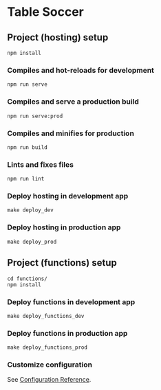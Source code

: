 # Table Soccer

## Project (hosting) setup
```
npm install
```

### Compiles and hot-reloads for development
```
npm run serve
```

### Compiles and serve a production build
```
npm run serve:prod
```

### Compiles and minifies for production
```
npm run build
```

### Lints and fixes files
```
npm run lint
```

### Deploy hosting in development app
```
make deploy_dev
```

### Deploy hosting in production app
```
make deploy_prod
```

## Project (functions) setup
```
cd functions/
npm install
```

### Deploy functions in development app
```
make deploy_functions_dev
```

### Deploy functions in production app
```
make deploy_functions_prod
```

### Customize configuration
See [Configuration Reference](https://cli.vuejs.org/config/).
